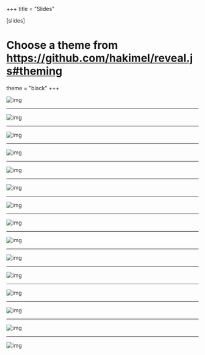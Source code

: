 +++
title = "Slides"

[slides]
# Choose a theme from https://github.com/hakimel/reveal.js#theming
theme = "black"
+++

![img](/slides/JeffCole_SummerResearchPresentation_Fall/Slide01.jpg)

---

![img](/slides/JeffCole_SummerResearchPresentation_Fall/Slide02.jpg)

---

![img](/slides/JeffCole_SummerResearchPresentation_Fall/Slide03.jpg)

---

![img](/slides/JeffCole_SummerResearchPresentation_Fall/Slide04.jpg)

---

![img](/slides/JeffCole_SummerResearchPresentation_Fall/Slide05.jpg)

---

![img](/slides/JeffCole_SummerResearchPresentation_Fall/Slide06.jpg)

---

![img](/slides/JeffCole_SummerResearchPresentation_Fall/Slide07.jpg)

---

![img](/slides/JeffCole_SummerResearchPresentation_Fall/Slide08.jpg)

---

![img](/slides/JeffCole_SummerResearchPresentation_Fall/Slide09.jpg)

---

![img](/slides/JeffCole_SummerResearchPresentation_Fall/Slide10.jpg)

---

![img](/slides/JeffCole_SummerResearchPresentation_Fall/Slide11.jpg)

---

![img](/slides/JeffCole_SummerResearchPresentation_Fall/Slide12.jpg)

---

![img](/slides/JeffCole_SummerResearchPresentation_Fall/Slide13.jpg)

---

![img](/slides/JeffCole_SummerResearchPresentation_Fall/Slide14.jpg)

---

![img](/slides/JeffCole_SummerResearchPresentation_Fall/Slide15.jpg)



